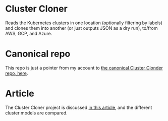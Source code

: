 # Cluster Cloner
Reads the Kubernetes clusters in one location (optionally filtering by labels) and
clones them into another (or just outputs JSON as a dry run), to/from AWS, GCP, and Azure.

# Canonical repo
This repo is just a pointer from my account to [the canonical Cluster Clonder repo, here](https://github.com/doitintl/clustercloner).

# Article
The Cluster Cloner project is discussed [in this article](https://blog.doit-intl.com/you-can-handle-the-pods-but-what-about-the-clusters-486fbdb5345d),
and the different cluster models are compared.
